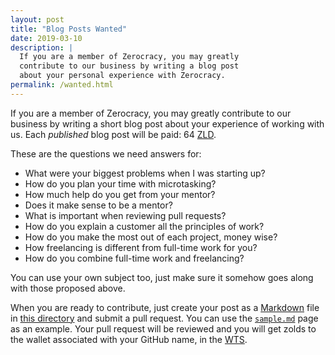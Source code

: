 ```yaml
---
layout: post
title: "Blog Posts Wanted"
date: 2019-03-10
description: |
  If you are a member of Zerocracy, you may greatly
  contribute to our business by writing a blog post
  about your personal experience with Zerocracy.
permalink: /wanted.html
---
```


If you are a member of Zerocracy, you may greatly contribute
to our business by writing a short blog post about your experience
of working with us. Each _published_ blog post will be paid:
64 [ZLD](https://www.zold.io).

These are the questions we need answers for:

  * What were your biggest problems when I was starting up?
  * How do you plan your time with microtasking?
  * How much help do you get from your mentor?
  * Does it make sense to be a mentor?
  * What is important when reviewing pull requests?
  * How do you explain a customer all the principles of work?
  * How do you make the most out of each project, money wise?
  * How freelancing is different from full-time work for you?
  * How do you combine full-time work and freelancing?

You can use your own subject too, just make sure it somehow goes along with
those proposed above.

When you are ready to contribute, just create your post as a
[Markdown](https://en.wikipedia.org/wiki/Markdown)
file in [this directory](https://github.com/zerocracy/zerocracy.github.io/tree/master/_drafts)
and submit a pull request. You can use the
[`sample.md`](https://github.com/zerocracy/zerocracy.github.io/blob/master/_drafts/sample.md)
page as an example. Your pull request will be reviewed
and you will get zolds to the wallet associated with your GitHub name,
in the [WTS](https://wts.zold.io).
